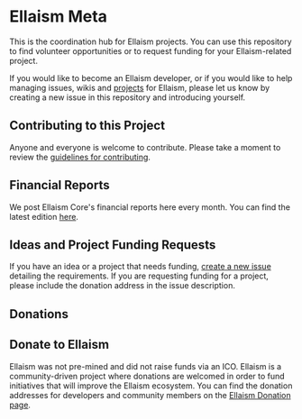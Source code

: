 # Ellaism Meta

This is the coordination hub for Ellaism projects. You can use this repository to find volunteer opportunities or to request funding for your Ellaism-related project.

If you would like to become an Ellaism developer, or if you would like to help managing issues, wikis and [projects](https://github.com/ellaism/meta/projects) for Ellaism, please let us know by creating a new issue in this repository and introducing yourself.

## Contributing to this Project

Anyone and everyone is welcome to contribute. Please take a moment to review the [guidelines for contributing](github.md).

## Financial Reports

We post Ellaism Core's financial reports here every month. You can find the latest edition [here](./finance/2018-07.md).

## Ideas and Project Funding Requests

If you have an idea or a project that needs funding, [create a new issue](https://github.com/ellaism/meta/issues/new) detailing the requirements. If you are requesting funding for a project, please include the donation address in the issue description.

## Donations
## Donate to Ellaism

Ellaism was not pre-mined and did not raise funds via an ICO. Ellaism is a community-driven project where donations are welcomed in order to fund initiatives that will improve the Ellaism ecosystem. You can find the donation addresses for developers and community members on the [Ellaism Donation page](https://ellaism.org/donate/).
